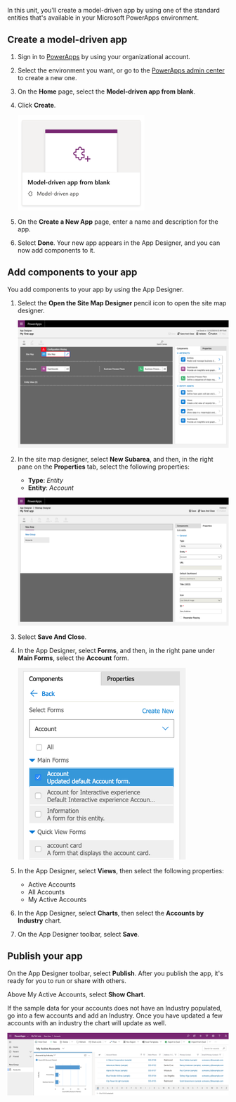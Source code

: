 In this unit, you'll create a model-driven app by using one of the standard entities that's available in your Microsoft PowerApps environment.

## Create a model-driven app

1. Sign in to [PowerApps](https://web.powerapps.com/) by using your organizational account.
2. Select the environment you want, or go to the [PowerApps admin center](https://admin.powerapps.com/) to create a new one.
3. On the **Home** page, select the **Model-driven app from blank**.  
4. Click **Create**.

    ![Model-driven](../media/updated-choose-design-mode.png)

5. On the **Create a New App** page, enter a name and description for the app.
6. Select **Done**. Your new app appears in the App Designer, and you can now add components to it.

## Add components to your app
You add components to your app by using the App Designer.

1. Select the **Open the Site Map Designer** pencil icon to open the site map designer.

    ![Create a new site map](../media/updated-new-sitemap.png)

2. In the site map designer, select **New Subarea**, and then, in the right pane on the **Properties** tab, select the following properties:

    - **Type**: *Entity*
    - **Entity**: *Account*

    ![Add components to the site map](../media/updated-sitemap.png)

3. Select **Save And Close**.
4. In the App Designer, select **Forms**, and then, in the right pane under **Main Forms**, select the **Account** form.

    ![Account main form](../media/updated-main-form.png)

5. In the App Designer, select **Views**, then select the following properties:

    - Active Accounts
    - All Accounts
    - My Active Accounts

6. In the App Designer, select **Charts**, then select the **Accounts by Industry** chart.
7. On the App Designer toolbar, select **Save**.

## Publish your app
On the App Designer toolbar, select **Publish**. After you publish the app, it's ready 
for you to run or share with others.

Above My Active Accounts, select **Show Chart**.

If the sample data for your accounts does not have an Industry populated, go into a few accounts and add an Industry. Once you have updated a few accounts with an industry the chart will update as well.  

![Simple account entity app](../media/updated-accounts-quickstart-app.png)
